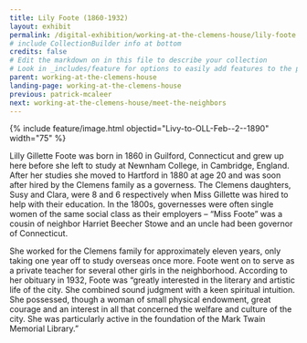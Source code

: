 ```yaml
---
title: Lily Foote (1860-1932)
layout: exhibit
permalink: /digital-exhibition/working-at-the-clemens-house/lily-foote.html
# include CollectionBuilder info at bottom
credits: false
# Edit the markdown on in this file to describe your collection
# Look in _includes/feature for options to easily add features to the page
parent: working-at-the-clemens-house
landing-page: working-at-the-clemens-house
previous: patrick-mcaleer
next: working-at-the-clemens-house/meet-the-neighbors
---
```


{% include feature/image.html objectid="Livy-to-OLL-Feb--2--1890" width="75" %}

Lilly Gillette Foote was born in 1860 in Guilford, Connecticut and grew up here before she left to study at Newnham College, in Cambridge, England. After her studies she moved to Hartford in 1880 at age 20 and was soon after hired by the Clemens family as a governess. The Clemens daughters, Susy and Clara, were 8 and 6 respectively when Miss Gillette was hired to help with their education. In the 1800s, governesses were often single women of the same social class as their employers – “Miss Foote” was a cousin of neighbor Harriet Beecher Stowe and an uncle had been governor of Connecticut. 

She worked for the Clemens family for approximately eleven years, only taking one year off to study overseas once more. Foote went on to serve as a private teacher for several other girls in the neighborhood. According to her obituary in 1932, Foote was “greatly interested in the literary and artistic life of the city. She combined sound judgment with a keen spiritual intuition. She possessed, though a woman of small physical endowment, great courage and an interest in all that concerned the welfare and culture of the city. She was particularly active in the foundation of the Mark Twain Memorial Library.”  

